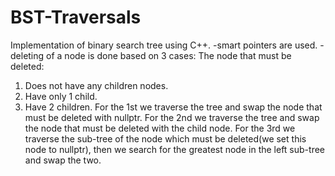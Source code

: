 # BST-Traversals
Implementation of binary search tree using C++. 
-smart pointers are used.
-deleting of a node is done based on 3 cases: The node that must be deleted:
1. Does not have any children nodes.
2. Have only 1 child.
3. Have 2 children.
For the 1st we traverse the tree and swap the node that must be deleted with nullptr. 
For the 2nd we traverse the tree and swap the node that must be deleted with the child node. 
For the 3rd we traverse the sub-tree of the node which must be deleted(we set this node to nullptr), then we search for the greatest node in the left sub-tree and swap the two.
